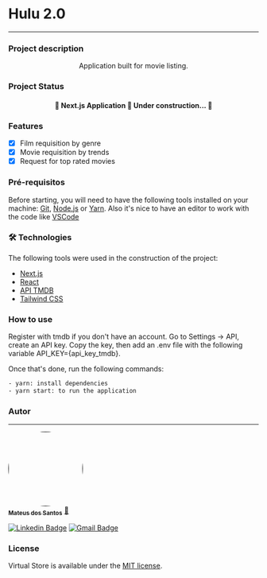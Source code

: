 # Hulu 2.0
---
### Project description
<p align="center">Application built for movie listing.</p>

### Project Status
<h4 align="center"> 
	🚧  Next.js Application 🚀 Under construction... 🚧
</h4>

### Features
- [x] Film requisition by genre
- [x] Movie requisition by trends
- [x] Request for top rated movies

### Pré-requisitos
Before starting, you will need to have the following tools installed on your machine: [Git](https://git-scm.com), [Node.js](https://nodejs.org/en/) or [Yarn](https://yarnpkg.com/).
Also it's nice to have an editor to work with the code like [VSCode](https://code.visualstudio.com/)

### 🛠 Technologies

The following tools were used in the construction of the project:

- [Next.js](https://nextjs.org/)
- [React](https://pt-br.reactjs.org/)
- [API TMDB](https://www.themoviedb.org/?language=pt-BR)
- [Tailwind CSS](https://tailwindcss.com/)


### How to use
Register with tmdb if you don't have an account. Go to Settings -> API, create an API key. Copy the key, then add an .env file with the following
variable API_KEY={api_key_tmdb}.

Once that's done, run the following commands:
```bash
- yarn: install dependencies
- yarn start: to run the application
```

### Autor
---
<a href="">
<img style="border-radius: 50%;" src="https://avatars.githubusercontent.com/u/47755555?s=400&u=c38445d9bd8886642d093308cdad61e4642d4b8a&v=4" width="150px;" alt=""/>
<br />
<sub><b>Mateus dos Santos</b></sub></a> <a href="">🚀</a>

[![Linkedin Badge](https://img.shields.io/badge/-Mateus-blue?style=flat-square&logo=Linkedin&logoColor=white&link=https://www.linkedin.com/in/mateus-santos-aa0623196//)](https://www.linkedin.com/in/mateus-santos-aa0623196/) 
[![Gmail Badge](https://img.shields.io/badge/-loiolamateus7@gmail.com-c14438?style=flat-square&logo=Gmail&logoColor=white&link=mailto:loiolamateus7@gmail.com)](mailto:loiolamateus7@gmail.com)


### License
Virtual Store is available under the [MIT license](https://opensource.org/licenses/MIT). 

